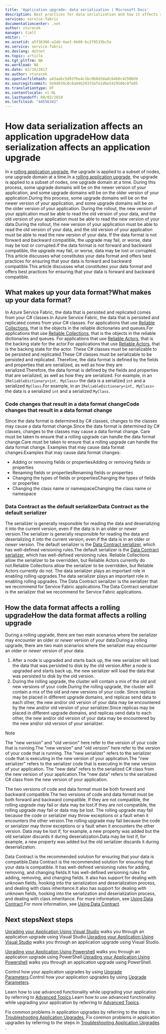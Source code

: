 ```yaml
---
title: 'Application upgrade: data serialization | Microsoft Docs'
description: Best practices for data serialization and how it affects rolling application upgrades.
services: service-fabric
documentationcenter: .net
author: vturecek
manager: timlt
editor: ''
ms.assetid: a5f36366-a2ab-4ae3-bb08-bc2f9533bc5a
ms.service: service-fabric
ms.devlang: dotnet
ms.topic: article
ms.tgt_pltfrm: NA
ms.workload: NA
ms.date: 02/10/2017
ms.author: vturecek
ms.openlocfilehash: a43aabc5d93f6e4c1bc0b0d3dadc64b0c42500d9
ms.sourcegitcommit: 5b9d839c0c0a94b293fdafe1d6e5429506c07e05
ms.translationtype: HT
ms.contentlocale: nl-NL
ms.lasthandoff: 08/02/2018
ms.locfileid: "44556342"
---
```

# <a name="how-data-serialization-affects-an-application-upgrade"></a><span data-ttu-id="dc4e4-103">How data serialization affects an application upgrade</span><span class="sxs-lookup"><span data-stu-id="dc4e4-103">How data serialization affects an application upgrade</span></span>
<span data-ttu-id="dc4e4-104">In a [rolling application upgrade](service-fabric-application-upgrade.md), the upgrade is applied to a subset of nodes, one upgrade domain at a time.</span><span class="sxs-lookup"><span data-stu-id="dc4e4-104">In a [rolling application upgrade](service-fabric-application-upgrade.md), the upgrade is applied to a subset of nodes, one upgrade domain at a time.</span></span> <span data-ttu-id="dc4e4-105">During this process, some upgrade domains will be on the newer version of your application, and some upgrade domains will be on the older version of your application.</span><span class="sxs-lookup"><span data-stu-id="dc4e4-105">During this process, some upgrade domains will be on the newer version of your application, and some upgrade domains will be on the older version of your application.</span></span> <span data-ttu-id="dc4e4-106">During the rollout, the new version of your application must be able to read the old version of your data, and the old version of your application must be able to read the new version of your data.</span><span class="sxs-lookup"><span data-stu-id="dc4e4-106">During the rollout, the new version of your application must be able to read the old version of your data, and the old version of your application must be able to read the new version of your data.</span></span> <span data-ttu-id="dc4e4-107">If the data format is not forward and backward compatible, the upgrade may fail, or worse, data may be lost or corrupted.</span><span class="sxs-lookup"><span data-stu-id="dc4e4-107">If the data format is not forward and backward compatible, the upgrade may fail, or worse, data may be lost or corrupted.</span></span> <span data-ttu-id="dc4e4-108">This article discusses what constitutes your data format and offers best practices for ensuring that your data is forward and backward compatible.</span><span class="sxs-lookup"><span data-stu-id="dc4e4-108">This article discusses what constitutes your data format and offers best practices for ensuring that your data is forward and backward compatible.</span></span>

## <a name="what-makes-up-your-data-format"></a><span data-ttu-id="dc4e4-109">What makes up your data format?</span><span class="sxs-lookup"><span data-stu-id="dc4e4-109">What makes up your data format?</span></span>
<span data-ttu-id="dc4e4-110">In Azure Service Fabric, the data that is persisted and replicated comes from your C# classes.</span><span class="sxs-lookup"><span data-stu-id="dc4e4-110">In Azure Service Fabric, the data that is persisted and replicated comes from your C# classes.</span></span> <span data-ttu-id="dc4e4-111">For applications that use [Reliable Collections](service-fabric-reliable-services-reliable-collections.md), that is the objects in the reliable dictionaries and queues.</span><span class="sxs-lookup"><span data-stu-id="dc4e4-111">For applications that use [Reliable Collections](service-fabric-reliable-services-reliable-collections.md), that is the objects in the reliable dictionaries and queues.</span></span> <span data-ttu-id="dc4e4-112">For applications that use [Reliable Actors](service-fabric-reliable-actors-introduction.md), that is the backing state for the actor.</span><span class="sxs-lookup"><span data-stu-id="dc4e4-112">For applications that use [Reliable Actors](service-fabric-reliable-actors-introduction.md), that is the backing state for the actor.</span></span> <span data-ttu-id="dc4e4-113">These C# classes must be serializable to be persisted and replicated.</span><span class="sxs-lookup"><span data-stu-id="dc4e4-113">These C# classes must be serializable to be persisted and replicated.</span></span> <span data-ttu-id="dc4e4-114">Therefore, the data format is defined by the fields and properties that are serialized, as well as how they are serialized.</span><span class="sxs-lookup"><span data-stu-id="dc4e4-114">Therefore, the data format is defined by the fields and properties that are serialized, as well as how they are serialized.</span></span> <span data-ttu-id="dc4e4-115">For example, in an `IReliableDictionary<int, MyClass>` the data is a serialized `int` and a serialized `MyClass`.</span><span class="sxs-lookup"><span data-stu-id="dc4e4-115">For example, in an `IReliableDictionary<int, MyClass>` the data is a serialized `int` and a serialized `MyClass`.</span></span>

### <a name="code-changes-that-result-in-a-data-format-change"></a><span data-ttu-id="dc4e4-116">Code changes that result in a data format change</span><span class="sxs-lookup"><span data-stu-id="dc4e4-116">Code changes that result in a data format change</span></span>
<span data-ttu-id="dc4e4-117">Since the data format is determined by C# classes, changes to the classes may cause a data format change.</span><span class="sxs-lookup"><span data-stu-id="dc4e4-117">Since the data format is determined by C# classes, changes to the classes may cause a data format change.</span></span> <span data-ttu-id="dc4e4-118">Care must be taken to ensure that a rolling upgrade can handle the data format change.</span><span class="sxs-lookup"><span data-stu-id="dc4e4-118">Care must be taken to ensure that a rolling upgrade can handle the data format change.</span></span> <span data-ttu-id="dc4e4-119">Examples that may cause data format changes:</span><span class="sxs-lookup"><span data-stu-id="dc4e4-119">Examples that may cause data format changes:</span></span>

* <span data-ttu-id="dc4e4-120">Adding or removing fields or properties</span><span class="sxs-lookup"><span data-stu-id="dc4e4-120">Adding or removing fields or properties</span></span>
* <span data-ttu-id="dc4e4-121">Renaming fields or properties</span><span class="sxs-lookup"><span data-stu-id="dc4e4-121">Renaming fields or properties</span></span>
* <span data-ttu-id="dc4e4-122">Changing the types of fields or properties</span><span class="sxs-lookup"><span data-stu-id="dc4e4-122">Changing the types of fields or properties</span></span>
* <span data-ttu-id="dc4e4-123">Changing the class name or namespace</span><span class="sxs-lookup"><span data-stu-id="dc4e4-123">Changing the class name or namespace</span></span>

### <a name="data-contract-as-the-default-serializer"></a><span data-ttu-id="dc4e4-124">Data Contract as the default serializer</span><span class="sxs-lookup"><span data-stu-id="dc4e4-124">Data Contract as the default serializer</span></span>
<span data-ttu-id="dc4e4-125">The serializer is generally responsible for reading the data and deserializing it into the current version, even if the data is in an older or *newer* version.</span><span class="sxs-lookup"><span data-stu-id="dc4e4-125">The serializer is generally responsible for reading the data and deserializing it into the current version, even if the data is in an older or *newer* version.</span></span> <span data-ttu-id="dc4e4-126">The default serializer is the [Data Contract serializer](https://msdn.microsoft.com/library/ms733127.aspx), which has well-defined versioning rules.</span><span class="sxs-lookup"><span data-stu-id="dc4e4-126">The default serializer is the [Data Contract serializer](https://msdn.microsoft.com/library/ms733127.aspx), which has well-defined versioning rules.</span></span> <span data-ttu-id="dc4e4-127">Reliable Collections allow the serializer to be overridden, but Reliable Actors currently do not.</span><span class="sxs-lookup"><span data-stu-id="dc4e4-127">Reliable Collections allow the serializer to be overridden, but Reliable Actors currently do not.</span></span> <span data-ttu-id="dc4e4-128">The data serializer plays an important role in enabling rolling upgrades.</span><span class="sxs-lookup"><span data-stu-id="dc4e4-128">The data serializer plays an important role in enabling rolling upgrades.</span></span> <span data-ttu-id="dc4e4-129">The Data Contract serializer is the serializer that we recommend for Service Fabric applications.</span><span class="sxs-lookup"><span data-stu-id="dc4e4-129">The Data Contract serializer is the serializer that we recommend for Service Fabric applications.</span></span>

## <a name="how-the-data-format-affects-a-rolling-upgrade"></a><span data-ttu-id="dc4e4-130">How the data format affects a rolling upgrade</span><span class="sxs-lookup"><span data-stu-id="dc4e4-130">How the data format affects a rolling upgrade</span></span>
<span data-ttu-id="dc4e4-131">During a rolling upgrade, there are two main scenarios where the serializer may encounter an older or *newer* version of your data:</span><span class="sxs-lookup"><span data-stu-id="dc4e4-131">During a rolling upgrade, there are two main scenarios where the serializer may encounter an older or *newer* version of your data:</span></span>

1. <span data-ttu-id="dc4e4-132">After a node is upgraded and starts back up, the new serializer will load the data that was persisted to disk by the old version.</span><span class="sxs-lookup"><span data-stu-id="dc4e4-132">After a node is upgraded and starts back up, the new serializer will load the data that was persisted to disk by the old version.</span></span>
2. <span data-ttu-id="dc4e4-133">During the rolling upgrade, the cluster will contain a mix of the old and new versions of your code.</span><span class="sxs-lookup"><span data-stu-id="dc4e4-133">During the rolling upgrade, the cluster will contain a mix of the old and new versions of your code.</span></span> <span data-ttu-id="dc4e4-134">Since replicas may be placed in different upgrade domains, and replicas send data to each other, the new and/or old version of your data may be encountered by the new and/or old version of your serializer.</span><span class="sxs-lookup"><span data-stu-id="dc4e4-134">Since replicas may be placed in different upgrade domains, and replicas send data to each other, the new and/or old version of your data may be encountered by the new and/or old version of your serializer.</span></span>

> [!NOTE]
> <span data-ttu-id="dc4e4-135">The "new version" and "old version" here refer to the version of your code that is running.</span><span class="sxs-lookup"><span data-stu-id="dc4e4-135">The "new version" and "old version" here refer to the version of your code that is running.</span></span> <span data-ttu-id="dc4e4-136">The "new serializer" refers to the serializer code that is executing in the new version of your application.</span><span class="sxs-lookup"><span data-stu-id="dc4e4-136">The "new serializer" refers to the serializer code that is executing in the new version of your application.</span></span> <span data-ttu-id="dc4e4-137">The "new data" refers to the serialized C# class from the new version of your application.</span><span class="sxs-lookup"><span data-stu-id="dc4e4-137">The "new data" refers to the serialized C# class from the new version of your application.</span></span>
> 
> 

<span data-ttu-id="dc4e4-138">The two versions of code and data format must be both forward and backward compatible.</span><span class="sxs-lookup"><span data-stu-id="dc4e4-138">The two versions of code and data format must be both forward and backward compatible.</span></span> <span data-ttu-id="dc4e4-139">If they are not compatible, the rolling upgrade may fail or data may be lost.</span><span class="sxs-lookup"><span data-stu-id="dc4e4-139">If they are not compatible, the rolling upgrade may fail or data may be lost.</span></span> <span data-ttu-id="dc4e4-140">The rolling upgrade may fail because the code or serializer may throw exceptions or a fault when it encounters the other version.</span><span class="sxs-lookup"><span data-stu-id="dc4e4-140">The rolling upgrade may fail because the code or serializer may throw exceptions or a fault when it encounters the other version.</span></span> <span data-ttu-id="dc4e4-141">Data may be lost if, for example, a new property was added but the old serializer discards it during deserialization.</span><span class="sxs-lookup"><span data-stu-id="dc4e4-141">Data may be lost if, for example, a new property was added but the old serializer discards it during deserialization.</span></span>

<span data-ttu-id="dc4e4-142">Data Contract is the recommended solution for ensuring that your data is compatible.</span><span class="sxs-lookup"><span data-stu-id="dc4e4-142">Data Contract is the recommended solution for ensuring that your data is compatible.</span></span> <span data-ttu-id="dc4e4-143">It has well-defined versioning rules for adding, removing, and changing fields.</span><span class="sxs-lookup"><span data-stu-id="dc4e4-143">It has well-defined versioning rules for adding, removing, and changing fields.</span></span> <span data-ttu-id="dc4e4-144">It also has support for dealing with unknown fields, hooking into the serialization and deserialization process, and dealing with class inheritance.</span><span class="sxs-lookup"><span data-stu-id="dc4e4-144">It also has support for dealing with unknown fields, hooking into the serialization and deserialization process, and dealing with class inheritance.</span></span> <span data-ttu-id="dc4e4-145">For more information, see [Using Data Contract](https://msdn.microsoft.com/library/ms733127.aspx).</span><span class="sxs-lookup"><span data-stu-id="dc4e4-145">For more information, see [Using Data Contract](https://msdn.microsoft.com/library/ms733127.aspx).</span></span>

## <a name="next-steps"></a><span data-ttu-id="dc4e4-146">Next steps</span><span class="sxs-lookup"><span data-stu-id="dc4e4-146">Next steps</span></span>
<span data-ttu-id="dc4e4-147">[Uprading your Application Using Visual Studio](service-fabric-application-upgrade-tutorial.md) walks you through an application upgrade using Visual Studio.</span><span class="sxs-lookup"><span data-stu-id="dc4e4-147">[Uprading your Application Using Visual Studio](service-fabric-application-upgrade-tutorial.md) walks you through an application upgrade using Visual Studio.</span></span>

<span data-ttu-id="dc4e4-148">[Uprading your Application Using Powershell](service-fabric-application-upgrade-tutorial-powershell.md) walks you through an application upgrade using PowerShell.</span><span class="sxs-lookup"><span data-stu-id="dc4e4-148">[Uprading your Application Using Powershell](service-fabric-application-upgrade-tutorial-powershell.md) walks you through an application upgrade using PowerShell.</span></span>

<span data-ttu-id="dc4e4-149">Control how your application upgrades by using [Upgrade Parameters](service-fabric-application-upgrade-parameters.md).</span><span class="sxs-lookup"><span data-stu-id="dc4e4-149">Control how your application upgrades by using [Upgrade Parameters](service-fabric-application-upgrade-parameters.md).</span></span>

<span data-ttu-id="dc4e4-150">Learn how to use advanced functionality while upgrading your application by referring to [Advanced Topics](service-fabric-application-upgrade-advanced.md).</span><span class="sxs-lookup"><span data-stu-id="dc4e4-150">Learn how to use advanced functionality while upgrading your application by referring to [Advanced Topics](service-fabric-application-upgrade-advanced.md).</span></span>

<span data-ttu-id="dc4e4-151">Fix common problems in application upgrades by referring to the steps in [Troubleshooting Application Upgrades ](service-fabric-application-upgrade-troubleshooting.md).</span><span class="sxs-lookup"><span data-stu-id="dc4e4-151">Fix common problems in application upgrades by referring to the steps in [Troubleshooting Application Upgrades ](service-fabric-application-upgrade-troubleshooting.md).</span></span>

